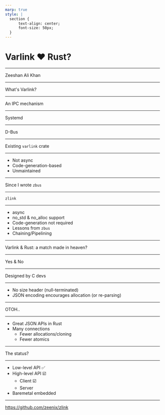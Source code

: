 ```yaml
---
marp: true
style: |
  section {
      text-align: center;
      font-size: 50px;
  }
---
```

# Varlink ♥️ Rust?

---
Zeeshan Ali Khan

---
What's Varlink?

---
An IPC mechanism

---
Systemd

---
D-Bus

---
Existing `varlink` crate

---
<style scoped> section { text-align: left; } </style>

* Not async
* Code-generation-based
* Unmaintained

---
Since I wrote `zbus`

---
`zlink`

---
<style scoped> section { text-align: left; } </style>

* async
* no_std & no_alloc support
* Code-generation not required
* Lessons from `zbus`
* Chaining/Pipelining

---
Varlink & Rust: a match made in heaven?

---
Yes & No

---
Designed by C devs

---
<style scoped> section { text-align: left; } </style>

* No size header (null-terminated)
* JSON encoding encourages allocation (or re-parsing)

---
OTOH..

---
<style scoped> section { text-align: left; } </style>

* Great JSON APIs in Rust
* Many connections
  * Fewer allocations/cloning
  * Fewer atomics

---
The status?

---
<style scoped> section { text-align: left; } </style>

* Low-level API ✅
* High-level API ☑️
  * Client ☑️
  * Server
* Baremetal embedded

---
<https://github.com/zeenix/zlink>